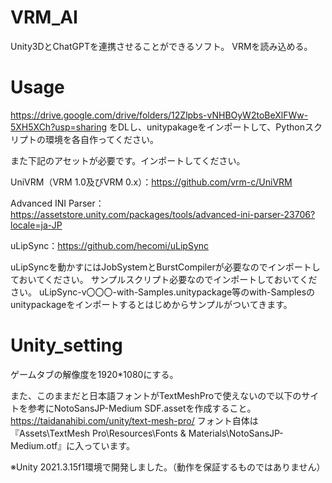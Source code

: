 # VRM_AI
Unity3DとChatGPTを連携させることができるソフト。
VRMを読み込める。

# Usage
https://drive.google.com/drive/folders/12Zlpbs-vNHBOyW2toBeXlFWw-5XH5XCh?usp=sharing
をDLし、unitypakageをインポートして、Pythonスクリプトの環境を各自作ってください。

また下記のアセットが必要です。インポートしてください。

UniVRM（VRM 1.0及びVRM 0.x）：https://github.com/vrm-c/UniVRM

Advanced INI Parser：https://assetstore.unity.com/packages/tools/advanced-ini-parser-23706?locale=ja-JP

uLipSync：https://github.com/hecomi/uLipSync

uLipSyncを動かすにはJobSystemとBurstCompilerが必要なのでインポートしておいてください。
サンプルスクリプト必要なのでインポートしておいてください。
uLipSync-v〇〇〇-with-Samples.unitypackage等のwith-Samplesのunitypackageをインポートするとはじめからサンプルがついてきます。

# Unity_setting
ゲームタブの解像度を1920*1080にする。

また、このままだと日本語フォントがTextMeshProで使えないので以下のサイトを参考にNotoSansJP-Medium SDF.assetを作成すること。
https://taidanahibi.com/unity/text-mesh-pro/
フォント自体は『Assets\TextMesh Pro\Resources\Fonts & Materials\NotoSansJP-Medium.otf』に入っています。

※Unity 2021.3.15f1環境で開発しました。（動作を保証するものではありません）
